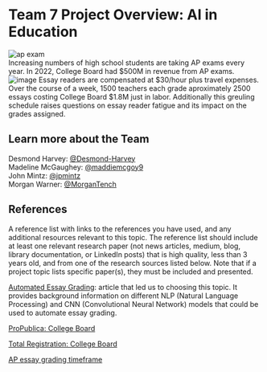 # Team 7 Project Overview: AI in Education

![ap exam](https://i.insider.com/655a45b24ca513d8242bf8ab?width=700)  
Increasing numbers of high school students are taking AP exams every year. In 2022, College Board had $500M in revenue from AP exams.  
![image](https://www.totalregistration.net/images/CBFinances/HistoryNumExamsExamFee.png)
Essay readers are compensated at $30/hour plus travel expenses. Over the course of a week, 1500 teachers each grade aproximately 2500 essays costing College Board $1.8M just in labor. Additionally this greuling schedule raises questions on essay reader fatigue and its impact on the grades assigned. 


## Learn more about the Team
Desmond Harvey: [@Desmond-Harvey](https://github.com/Desmond-Harvey)  
Madeline McGaughey: [@maddiemcgoy9](https://github.com/maddiemcgoy9)  
John Mintz: [@jpmintz](https://github.com/jpmintz)  
Morgan Warner: [@MorganTench](https://github.com/MorganTench/MSBAportfolio)  

## References
A reference list with links to the references you have used, and any additional resources relevant to this topic. The reference list should include at least one relevant research paper (not news articles, medium, blog, library documentation, or LinkedIn posts) that is high quality, less than 3 years old, and from one of the research sources listed below. Note that if a project topic lists specific paper(s), they must be included and presented.

[Automated Essay Grading](https://onlinelibrary.wiley.com/doi/10.4218/etrij.2023-0324): article that led us to choosing this topic. It provides background information on different NLP (Natural Language Processing) and CNN (Convolutional Neural Network) models that could be used to automate essay grading.

[ProPublica: College Board](https://projects.propublica.org/nonprofits/organizations/131623965)

[Total Registration: College Board](https://www.totalregistration.net/AP-Exam-Registration-Service/Follow-The-Money-History-of-College-Board-Finances.php)

[AP essay grading timeframe](https://morganparkacademy.wordpress.com/2015/07/08/behind-the-scenes-at-the-ap-exam-or-how-to-grade-2500-essays-in-one-week/)
